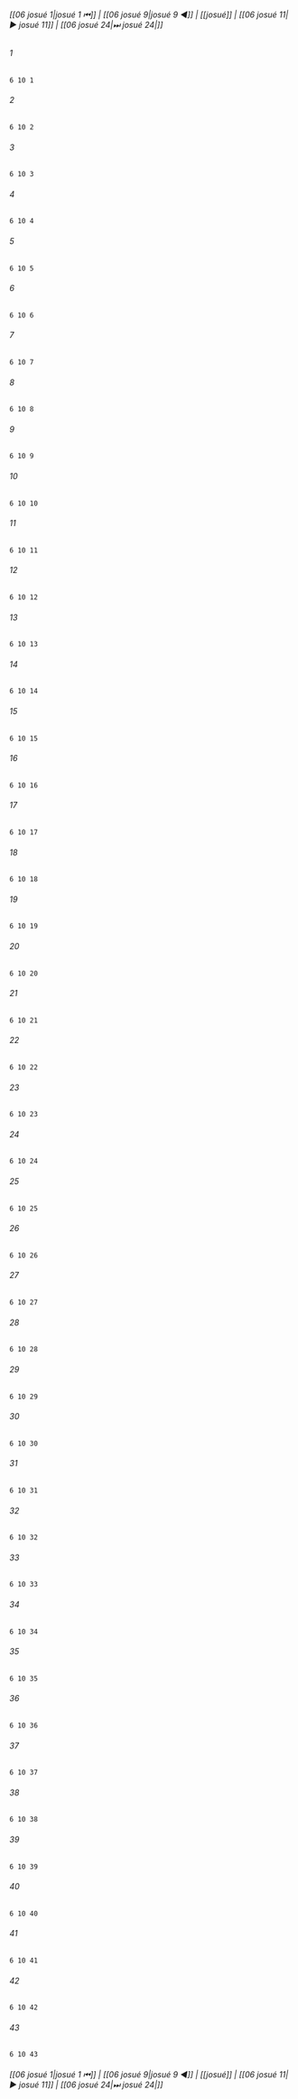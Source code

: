 
###### [[06 josué 1|josué 1 ⏮]] | [[06 josué 9|josué 9 ◀]] | [[josué]] | [[06 josué 11|▶ josué 11]] | [[06 josué 24|⏭ josué 24|]]

###### 1
``` verse
6 10 1 
```
###### 2
``` verse
6 10 2 
```
###### 3
``` verse
6 10 3 
```
###### 4
``` verse
6 10 4 
```
###### 5
``` verse
6 10 5 
```
###### 6
``` verse
6 10 6 
```
###### 7
``` verse
6 10 7 
```
###### 8
``` verse
6 10 8 
```
###### 9
``` verse
6 10 9 
```
###### 10
``` verse
6 10 10 
```
###### 11
``` verse
6 10 11 
```
###### 12
``` verse
6 10 12 
```
###### 13
``` verse
6 10 13 
```
###### 14
``` verse
6 10 14 
```
###### 15
``` verse
6 10 15 
```
###### 16
``` verse
6 10 16 
```
###### 17
``` verse
6 10 17 
```
###### 18
``` verse
6 10 18 
```
###### 19
``` verse
6 10 19 
```
###### 20
``` verse
6 10 20 
```
###### 21
``` verse
6 10 21 
```
###### 22
``` verse
6 10 22 
```
###### 23
``` verse
6 10 23 
```
###### 24
``` verse
6 10 24 
```
###### 25
``` verse
6 10 25 
```
###### 26
``` verse
6 10 26 
```
###### 27
``` verse
6 10 27 
```
###### 28
``` verse
6 10 28 
```
###### 29
``` verse
6 10 29 
```
###### 30
``` verse
6 10 30 
```
###### 31
``` verse
6 10 31 
```
###### 32
``` verse
6 10 32 
```
###### 33
``` verse
6 10 33 
```
###### 34
``` verse
6 10 34 
```
###### 35
``` verse
6 10 35 
```
###### 36
``` verse
6 10 36 
```
###### 37
``` verse
6 10 37 
```
###### 38
``` verse
6 10 38 
```
###### 39
``` verse
6 10 39 
```
###### 40
``` verse
6 10 40 
```
###### 41
``` verse
6 10 41 
```
###### 42
``` verse
6 10 42 
```
###### 43
``` verse
6 10 43 
```

###### [[06 josué 1|josué 1 ⏮]] | [[06 josué 9|josué 9 ◀]] | [[josué]] | [[06 josué 11|▶ josué 11]] | [[06 josué 24|⏭ josué 24|]]

